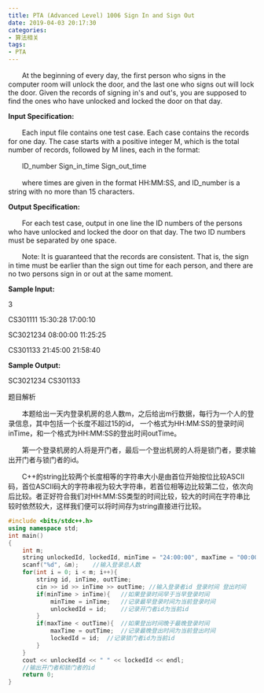 ```yaml
---
title: PTA (Advanced Level) 1006 Sign In and Sign Out
date: 2019-04-03 20:17:30
categories: 
- 算法相关
tags:
- PTA
---
```


　　At the beginning of every day, the first person who signs in the computer room will unlock the door, and the last one who signs out will lock the door. Given the records of signing in's and out's, you are supposed to find the ones who have unlocked and locked the door on that day.

**Input Specification:**

　　Each input file contains one test case. Each case contains the records for one day. The case starts with a positive integer M, which is the total number of records, followed by M lines, each in the format:

　　ID_number Sign_in_time Sign_out_time

　　where times are given in the format HH:MM:SS, and ID_number is a string with no more than 15 characters.

**Output Specification:**

　　For each test case, output in one line the ID numbers of the persons who have unlocked and locked the door on that day. The two ID numbers must be separated by one space.

　　Note: It is guaranteed that the records are consistent. That is, the sign in time must be earlier than the sign out time for each person, and there are no two persons sign in or out at the same moment.

**Sample Input:**

3

CS301111 15:30:28 17:00:10

SC3021234 08:00:00 11:25:25

CS301133 21:45:00 21:58:40

**Sample Output:**

SC3021234 CS301133

题目解析

　　本题给出一天内登录机房的总人数m，之后给出m行数据，每行为一个人的登录信息，其中包括一个长度不超过15的id， 一个格式为HH:MM:SS的登录时间inTime，和一个格式为HH:MM:SS的登出时间outTime。

　　第一个登录机房的人将是开门者，最后一个登出机房的人将是锁门者，要求输出开门者与锁门者的id。

　　C++的string比较两个长度相等的字符串大小是由首位开始按位比较ASCII码，首位ASCII码大的字符串视为较大字符串，若首位相等边比较第二位，依次向后比较。者正好符合我们对HH:MM:SS类型的时间比较，较大的时间在字符串比较时依然较大，这样我们便可以将时间存为string直接进行比较。

```c++
#include <bits/stdc++.h>
using namespace std;
int main()
{
    int m;
    string unlockedId, lockedId, minTime = "24:00:00", maxTime = "00:00:00";
    scanf("%d", &m);    //输入登录总人数
    for(int i = 0; i < m; i++){
        string id, inTime, outTime;
        cin >> id >> inTime >> outTime; //输入登录者id 登录时间 登出时间
        if(minTime > inTime){   //如果登录时间早于当早登录时间
            minTime = inTime;   //记录最早登录时间为当前登录时间
            unlockedId = id;    //记录开门者id为当前id
        }
        if(maxTime < outTime){  //如果登出时间晚于最晚登录时间
            maxTime = outTime;  //记录最晚登出时间为当前登出时间
            lockedId = id;  //记录锁门者id为当前id
        }
    }
    cout << unlockedId << " " << lockedId << endl;
    //输出开门者和锁门者的id
    return 0;
}
```

